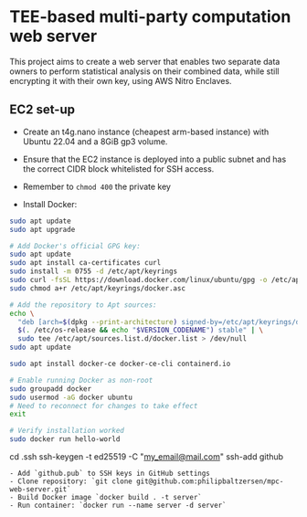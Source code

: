 # TEE-based multi-party computation web server

This project aims to create a web server that enables two separate data owners to perform statistical analysis on their combined data, while still encrypting it with their own key, using AWS Nitro Enclaves. 


## EC2 set-up
- Create an t4g.nano instance (cheapest arm-based instance) with Ubuntu 22.04 and a 8GiB gp3 volume.
- Ensure that the EC2 instance is deployed into a public subnet and has the correct CIDR block whitelisted for SSH access.
- Remember to `chmod 400` the private key

- Install Docker:
```bash
sudo apt update
sudo apt upgrade

# Add Docker's official GPG key:
sudo apt update
sudo apt install ca-certificates curl
sudo install -m 0755 -d /etc/apt/keyrings
sudo curl -fsSL https://download.docker.com/linux/ubuntu/gpg -o /etc/apt/keyrings/docker.asc
sudo chmod a+r /etc/apt/keyrings/docker.asc

# Add the repository to Apt sources:
echo \
  "deb [arch=$(dpkg --print-architecture) signed-by=/etc/apt/keyrings/docker.asc] https://download.docker.com/linux/ubuntu \
  $(. /etc/os-release && echo "$VERSION_CODENAME") stable" | \
  sudo tee /etc/apt/sources.list.d/docker.list > /dev/null
sudo apt update

sudo apt install docker-ce docker-ce-cli containerd.io

# Enable running Docker as non-root
sudo groupadd docker
sudo usermod -aG docker ubuntu
# Need to reconnect for changes to take effect
exit

# Verify installation worked
sudo docker run hello-world
```

cd .ssh
ssh-keygen -t ed25519 -C "my_email@mail.com"
ssh-add github
```
- Add `github.pub` to SSH keys in GitHub settings
- Clone repository: `git clone git@github.com:philipbaltzersen/mpc-web-server.git`
- Build Docker image `docker build . -t server`
- Run container: `docker run --name server -d server`
